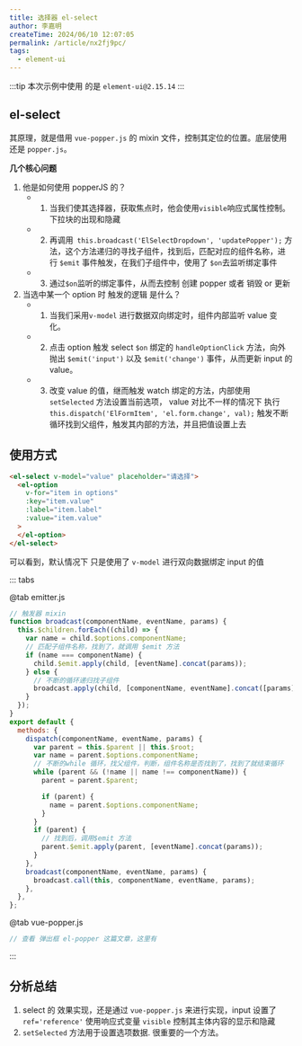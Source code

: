 ```yaml
---
title: 选择器 el-select
author: 李嘉明
createTime: 2024/06/10 12:07:05
permalink: /article/nx2fj9pc/
tags:
  - element-ui
---
```


:::tip
本次示例中使用 的是 `element-ui@2.15.14`
:::

## el-select

其原理，就是借用 `vue-popper.js` 的 mixin 文件，控制其定位的位置。底层使用还是 `popper.js`。

**几个核心问题**

1. 他是如何使用 popperJS 的？
   - 1. 当我们使其选择器，获取焦点时，他会使用`visible`响应式属性控制。下拉块的出现和隐藏
   - 2. 再调用` this.broadcast('ElSelectDropdown', 'updatePopper');` 方法，这个方法递归的寻找子组件，找到后，匹配对应的组件名称，进行 `$emit` 事件触发，在我们子组件中，使用了 `$on`去监听绑定事件
   - 3. 通过`$on`监听的绑定事件，从而去控制 创建 popper 或者 销毁 or 更新
2. 当选中某一个 option 时 触发的逻辑 是什么？
   - 1. 当我们采用`v-model` 进行数据双向绑定时，组件内部监听 value 变化。
   - 2. 点击 option 触发 select `$on` 绑定的 `handleOptionClick` 方法，向外抛出 `$emit('input')` 以及 `$emit('change')` 事件，从而更新 input 的 value。
   - 3. 改变 value 的值，继而触发 watch 绑定的方法，内部使用 `setSelected` 方法设置当前选项， value 对比不一样的情况下 执行 `this.dispatch('ElFormItem', 'el.form.change', val);` 触发不断循环找到父组件，触发其内部的方法，并且把值设置上去

## 使用方式

```html
<el-select v-model="value" placeholder="请选择">
  <el-option
    v-for="item in options"
    :key="item.value"
    :label="item.label"
    :value="item.value"
  >
  </el-option>
</el-select>
```

可以看到，默认情况下 只是使用了 `v-model` 进行双向数据绑定 input 的值

::: tabs

@tab emitter.js

```js
// 触发器 mixin
function broadcast(componentName, eventName, params) {
  this.$children.forEach((child) => {
    var name = child.$options.componentName;
    // 匹配子组件名称，找到了，就调用 $emit 方法
    if (name === componentName) {
      child.$emit.apply(child, [eventName].concat(params));
    } else {
      // 不断的循环递归找子组件
      broadcast.apply(child, [componentName, eventName].concat([params]));
    }
  });
}
export default {
  methods: {
    dispatch(componentName, eventName, params) {
      var parent = this.$parent || this.$root;
      var name = parent.$options.componentName;
      // 不断的while 循环，找父组件，判断，组件名称是否找到了，找到了就结束循环
      while (parent && (!name || name !== componentName)) {
        parent = parent.$parent;

        if (parent) {
          name = parent.$options.componentName;
        }
      }
      if (parent) {
        // 找到后，调用$emit 方法
        parent.$emit.apply(parent, [eventName].concat(params));
      }
    },
    broadcast(componentName, eventName, params) {
      broadcast.call(this, componentName, eventName, params);
    },
  },
};
```

@tab vue-popper.js

```js
// 查看 弹出框 el-popper 这篇文章，这里有
```

:::

## 分析总结

1. select 的 效果实现，还是通过 `vue-popper.js` 来进行实现，input 设置了`ref='reference'` 使用响应式变量 `visible` 控制其主体内容的显示和隐藏
2. `setSelected` 方法用于设置选项数据. 很重要的一个方法。


